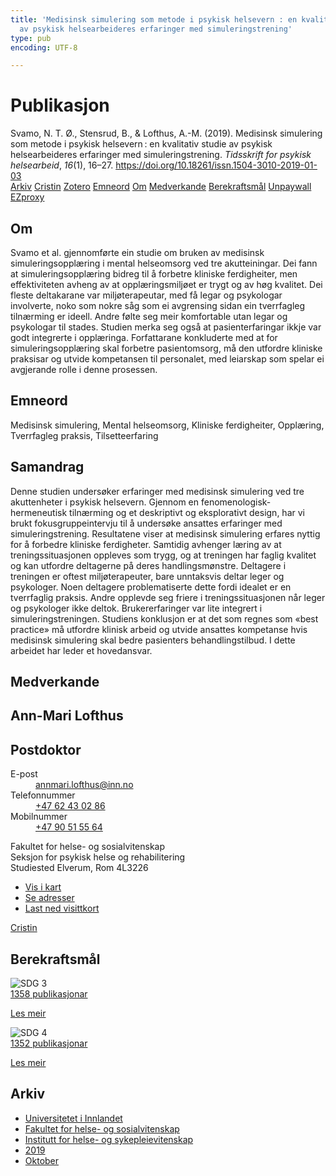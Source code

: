 ```yaml
---
title: 'Medisinsk simulering som metode i psykisk helsevern : en kvalitativ studie
  av psykisk helsearbeideres erfaringer med simuleringstrening'
type: pub
encoding: UTF-8

---
```

<h1>Publikasjon</h1>
<article id="csl-bib-container-8UJ3JPMN" class="csl-bib-container">
  <div class="csl-bib-body"> <div class="csl-entry">Svamo, N. T. Ø., Stensrud, B., &#38; Lofthus, A.-M. (2019). Medisinsk simulering som metode i psykisk helsevern : en kvalitativ studie av psykisk helsearbeideres erfaringer med simuleringstrening. <i>Tidsskrift for psykisk helsearbeid</i>, <i>16</i>(1), 16–27. <a href="https://doi.org/10.18261/issn.1504-3010-2019-01-03">https://doi.org/10.18261/issn.1504-3010-2019-01-03</a></div> </div>
  <div class="csl-bib-buttons">
    <a href="#taxonomy-article-8UJ3JPMN" alt="archive" class="csl-bib-button">Arkiv</a>
    <a href="https://app.cristin.no/results/show.jsf?id=1738479" alt="Cristin" class="csl-bib-button">Cristin</a>
    <a href="http://zotero.org/groups/5881554/items/8UJ3JPMN" alt="Zotero" class="csl-bib-button">Zotero</a>
    <a href="#keywords-article-8UJ3JPMN" alt="keywords" class="csl-bib-button">Emneord</a>
    <a href="#about-article-8UJ3JPMN" alt="about_pub" class="csl-bib-button">Om</a>
    <a href="#contributors-article-8UJ3JPMN" alt="contributors" class="csl-bib-button">Medverkande</a>
    <a href="#sdg-article-8UJ3JPMN" alt="sdg" class="csl-bib-button">Berekraftsmål</a>
    <a href="https://doi.org/10.18261/issn.1504-3010-2019-01-03" alt="Unpaywall" class="csl-bib-button">Unpaywall</a>
    <a href="https://doi.org/10.18261/issn.1504-3010-2019-01-03" alt="EZproxy" class="csl-bib-button">EZproxy</a>
  </div>
  <div id="csl-bib-meta-container-8UJ3JPMN"></div>
</article>
<div id="csl-bib-meta-8UJ3JPMN" class="csl-bib-meta">
  <article id="about-article-8UJ3JPMN" class="about_pub-article">
    <h1>Om</h1>
    Svamo et al. gjennomførte ein studie om bruken av medisinsk simuleringsopplæring i mental helseomsorg ved tre akutteiningar. Dei fann at simuleringsopplæring bidreg til å forbetre kliniske ferdigheiter, men effektiviteten avheng av at opplæringsmiljøet er trygt og av høg kvalitet. Dei fleste deltakarane var miljøterapeutar, med få legar og psykologar involverte, noko som nokre såg som ei avgrensing sidan ein tverrfagleg tilnærming er ideell. Andre følte seg meir komfortable utan legar og psykologar til stades. Studien merka seg også at pasienterfaringar ikkje var godt integrerte i opplæringa. Forfattarane konkluderte med at for simuleringsopplæring skal forbetre pasientomsorg, må den utfordre kliniske praksisar og utvide kompetansen til personalet, med leiarskap som spelar ei avgjerande rolle i denne prosessen.
  </article>
  <article id="keywords-article-8UJ3JPMN" class="keywords-article">
    <h1>Emneord</h1>
    Medisinsk simulering, Mental helseomsorg, Kliniske ferdigheiter, Opplæring, Tverrfagleg praksis, Tilsetteerfaring
  </article>
  <article id="abstract-article-8UJ3JPMN" class="abstract-article">
    <h1>Samandrag</h1>
    Denne studien undersøker erfaringer med medisinsk simulering ved tre akuttenheter i psykisk helsevern. Gjennom en fenomenologisk-hermeneutisk tilnærming og et deskriptivt og eksplorativt design, har vi brukt fokusgruppeintervju til å undersøke ansattes erfaringer med simuleringstrening. Resultatene viser at medisinsk simulering erfares nyttig for å forbedre kliniske ferdigheter. Samtidig avhenger læring av at treningssituasjonen oppleves som trygg, og at treningen har faglig kvalitet og kan utfordre deltagerne på deres handlingsmønstre. Deltagere i treningen er oftest miljøterapeuter, bare unntaksvis deltar leger og psykologer. Noen deltagere problematiserte dette fordi idealet er en tverrfaglig praksis. Andre opplevde seg friere i treningssituasjonen når leger og psykologer ikke deltok. Brukererfaringer var lite integrert i simuleringstreningen. Studiens konklusjon er at det som regnes som «best practice» må utfordre klinisk arbeid og utvide ansattes kompetanse hvis medisinsk simulering skal bedre pasienters behandlingstilbud. I dette arbeidet har leder et hovedansvar.
  </article>
  <article id="contributors-article-8UJ3JPMN" class="contributors-article">
    <h1>Medverkande</h1>
    <div class="personas"> <div class="vrtx-hinn-person-card"> <div class="photo"> <i class="lar la-user-circle missing-person"></i> </div> <div class="info"> <hgroup><h1>Ann-Mari Lofthus</h1> <h2>Postdoktor</h2> </hgroup><dl> <dt>E-post</dt> <dd> <a href="mailto:annmari.lofthus@inn.no">annmari.lofthus@inn.no</a> </dd> <dt>Telefonnummer</dt> <dd><a href="tel:+4762430286"> +47 62 43 02 86 </a></dd> <dt>Mobilnummer</dt> <dd><a href="tel:+4790515564"> +47 90 51 55 64 </a></dd> </dl> <p> Fakultet for helse- og sosialvitenskap<br> Seksjon for psykisk helse og rehabilitering<br> Studiested Elverum, Rom 4L3226 </p> <ul class="vrtx-hinn-links"> <li><a href="https://www.google.com/maps?q=60.88177,11.53669">Vis i kart</a></li> <li><a href="https://www.inn.no/finn-en-ansatt/annmari-lofthus.html#vrtx-hinn-addresses">Se adresser</a></li> <li><a href="https://www.inn.no/finn-en-ansatt/annmari-lofthus.html?vrtx=vcf">Last ned visittkort</a></li> </ul> </div> </div> <a href="https://app.cristin.no/persons/show.jsf?id=425576" alt="Cristin URL" class="personas-cristin">Cristin</a> </div>
  </article>
  <article id="sdg-article-8UJ3JPMN" class="sdg-article">
    <h1>Berekraftsmål</h1>
    <div class="sdg-container"><div id="sdg3" class="sdg">
        <img src="{{< params subfolder >}}images/sdg/sdg03_nn.png" class="image" alt="SDG 3">
        <div class="sdg-overlay">
          <a href="/nn/archive/?key=?sdg=3#archive" class="sdg-publication-count"><span>1358</span> publikasjonar</a>
          <p><a href="https://fn.no/om-fn/fns-baerekraftsmaal/god-helse-og-livskvalitet?lang=nno-NO" class="sdg-read-more">Les meir</a></p>
        </div>
      </div> <div id="sdg4" class="sdg">
        <img src="{{< params subfolder >}}images/sdg/sdg04_nn.png" class="image" alt="SDG 4">
        <div class="sdg-overlay">
          <a href="/nn/archive/?key=?sdg=4#archive" class="sdg-publication-count"><span>1352</span> publikasjonar</a>
          <p><a href="https://fn.no/om-fn/fns-baerekraftsmaal/god-utdanning?lang=nno-NO" class="sdg-read-more">Les meir</a></p>
        </div>
      </div></div>
  </article>
  <article id="taxonomy-article-8UJ3JPMN" class="taxonomy-article">
    <h1>Arkiv</h1>
    <ul>
      <li>
        <a href="/nn/archive/?key=3DCRN523">Universitetet i Innlandet</a>
      </li>
      <li>
        <a href="/nn/archive/?key=IDKFS3MX">Fakultet for helse- og sosialvitenskap</a>
      </li>
      <li>
        <a href="/nn/archive/?key=GTV4ECMZ">Institutt for helse- og sykepleievitenskap</a>
      </li>
      <li>
        <a href="/nn/archive/?key=E7THIEEM">2019</a>
      </li>
      <li>
        <a href="/nn/archive/?key=8529QDHU">Oktober</a>
      </li>
    </ul>
  </article>
</div>
